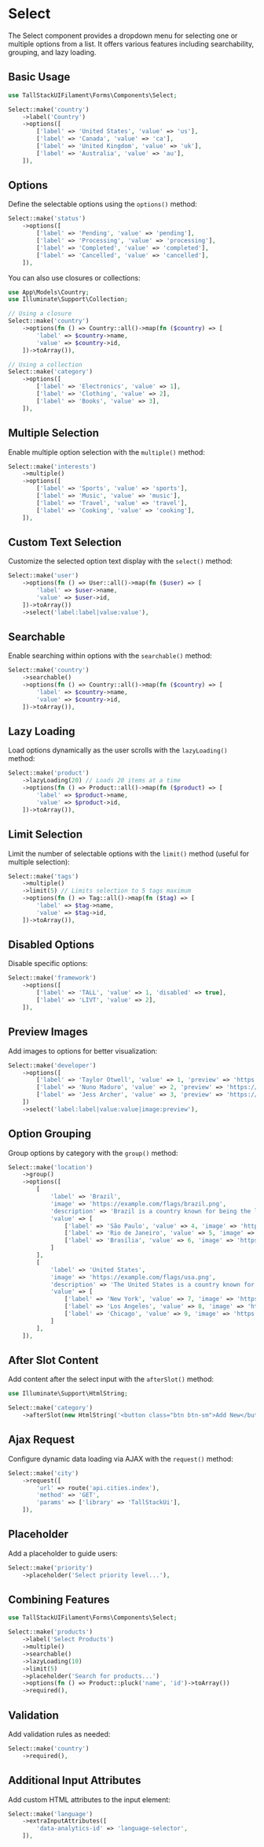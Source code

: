 # Select

The Select component provides a dropdown menu for selecting one or multiple options from a list. It offers various features including searchability, grouping, and lazy loading.

## Basic Usage

```php
use TallStackUIFilament\Forms\Components\Select;

Select::make('country')
    ->label('Country')
    ->options([
        ['label' => 'United States', 'value' => 'us'],
        ['label' => 'Canada', 'value' => 'ca'],
        ['label' => 'United Kingdom', 'value' => 'uk'],
        ['label' => 'Australia', 'value' => 'au'],
    ]),
```

## Options

Define the selectable options using the `options()` method:

```php
Select::make('status')
    ->options([
        ['label' => 'Pending', 'value' => 'pending'],
        ['label' => 'Processing', 'value' => 'processing'],
        ['label' => 'Completed', 'value' => 'completed'],
        ['label' => 'Cancelled', 'value' => 'cancelled'],
    ]),
```

You can also use closures or collections:

```php
use App\Models\Country;
use Illuminate\Support\Collection;

// Using a closure
Select::make('country')
    ->options(fn () => Country::all()->map(fn ($country) => [
        'label' => $country->name,
        'value' => $country->id,
    ])->toArray()),

// Using a collection
Select::make('category')
    ->options([
        ['label' => 'Electronics', 'value' => 1],
        ['label' => 'Clothing', 'value' => 2],
        ['label' => 'Books', 'value' => 3],
    ]),
```

## Multiple Selection

Enable multiple option selection with the `multiple()` method:

```php
Select::make('interests')
    ->multiple()
    ->options([
        ['label' => 'Sports', 'value' => 'sports'],
        ['label' => 'Music', 'value' => 'music'],
        ['label' => 'Travel', 'value' => 'travel'],
        ['label' => 'Cooking', 'value' => 'cooking'],
    ]),
```

## Custom Text Selection

Customize the selected option text display with the `select()` method:

```php
Select::make('user')
    ->options(fn () => User::all()->map(fn ($user) => [
        'label' => $user->name,
        'value' => $user->id,
    ])->toArray())
    ->select('label:label|value:value'),
```

## Searchable

Enable searching within options with the `searchable()` method:

```php
Select::make('country')
    ->searchable()
    ->options(fn () => Country::all()->map(fn ($country) => [
        'label' => $country->name,
        'value' => $country->id,
    ])->toArray()),
```

## Lazy Loading

Load options dynamically as the user scrolls with the `lazyLoading()` method:

```php
Select::make('product')
    ->lazyLoading(20) // Loads 20 items at a time
    ->options(fn () => Product::all()->map(fn ($product) => [
        'label' => $product->name,
        'value' => $product->id,
    ])->toArray()),
```

## Limit Selection

Limit the number of selectable options with the `limit()` method (useful for multiple selection):

```php
Select::make('tags')
    ->multiple()
    ->limit(5) // Limits selection to 5 tags maximum
    ->options(fn () => Tag::all()->map(fn ($tag) => [
        'label' => $tag->name,
        'value' => $tag->id,
    ])->toArray()),
```

## Disabled Options

Disable specific options:

```php
Select::make('framework')
    ->options([
        ['label' => 'TALL', 'value' => 1, 'disabled' => true],
        ['label' => 'LIVT', 'value' => 2],
    ]),
```

## Preview Images

Add images to options for better visualization:

```php
Select::make('developer')
    ->options([
        ['label' => 'Taylor Otwell', 'value' => 1, 'preview' => 'https://unavatar.io/github/taylorotwell'],
        ['label' => 'Nuno Maduro', 'value' => 2, 'preview' => 'https://unavatar.io/github/nunomaduro'],
        ['label' => 'Jess Archer', 'value' => 3, 'preview' => 'https://unavatar.io/github/jessarcher'],
    ])
    ->select('label:label|value:value|image:preview'),
```

## Option Grouping

Group options by category with the `group()` method:

```php
Select::make('location')
    ->group()
    ->options([
        [
            'label' => 'Brazil',
            'image' => 'https://example.com/flags/brazil.png',
            'description' => 'Brazil is a country known for being the land of samba.',
            'value' => [
                ['label' => 'São Paulo', 'value' => 4, 'image' => 'https://example.com/cities/sao-paulo.png'],
                ['label' => 'Rio de Janeiro', 'value' => 5, 'image' => 'https://example.com/cities/rio.png'],
                ['label' => 'Brasília', 'value' => 6, 'image' => 'https://example.com/cities/brasilia.png']
            ]
        ],
        [
            'label' => 'United States',
            'image' => 'https://example.com/flags/usa.png',
            'description' => 'The United States is a country known for being the land of opportunity.',
            'value' => [
                ['label' => 'New York', 'value' => 7, 'image' => 'https://example.com/cities/new-york.png'],
                ['label' => 'Los Angeles', 'value' => 8, 'image' => 'https://example.com/cities/los-angeles.png'],
                ['label' => 'Chicago', 'value' => 9, 'image' => 'https://example.com/cities/chicago.png']
            ]
        ],
    ]),
```

## After Slot Content

Add content after the select input with the `afterSlot()` method:

```php
use Illuminate\Support\HtmlString;

Select::make('category')
    ->afterSlot(new HtmlString('<button class="btn btn-sm">Add New</button>')),
```

## Ajax Request

Configure dynamic data loading via AJAX with the `request()` method:

```php
Select::make('city')
    ->request([
        'url' => route('api.cities.index'),
        'method' => 'GET',
        'params' => ['library' => 'TallStackUi'],
    ]),
```

## Placeholder

Add a placeholder to guide users:

```php
Select::make('priority')
    ->placeholder('Select priority level...'),
```

## Combining Features

```php
use TallStackUIFilament\Forms\Components\Select;

Select::make('products')
    ->label('Select Products')
    ->multiple()
    ->searchable()
    ->lazyLoading(10)
    ->limit(5)
    ->placeholder('Search for products...')
    ->options(fn () => Product::pluck('name', 'id')->toArray())
    ->required(),
```

## Validation

Add validation rules as needed:

```php
Select::make('country')
    ->required(),
```

## Additional Input Attributes

Add custom HTML attributes to the input element:

```php
Select::make('language')
    ->extraInputAttributes([
        'data-analytics-id' => 'language-selector',
    ]),
```
